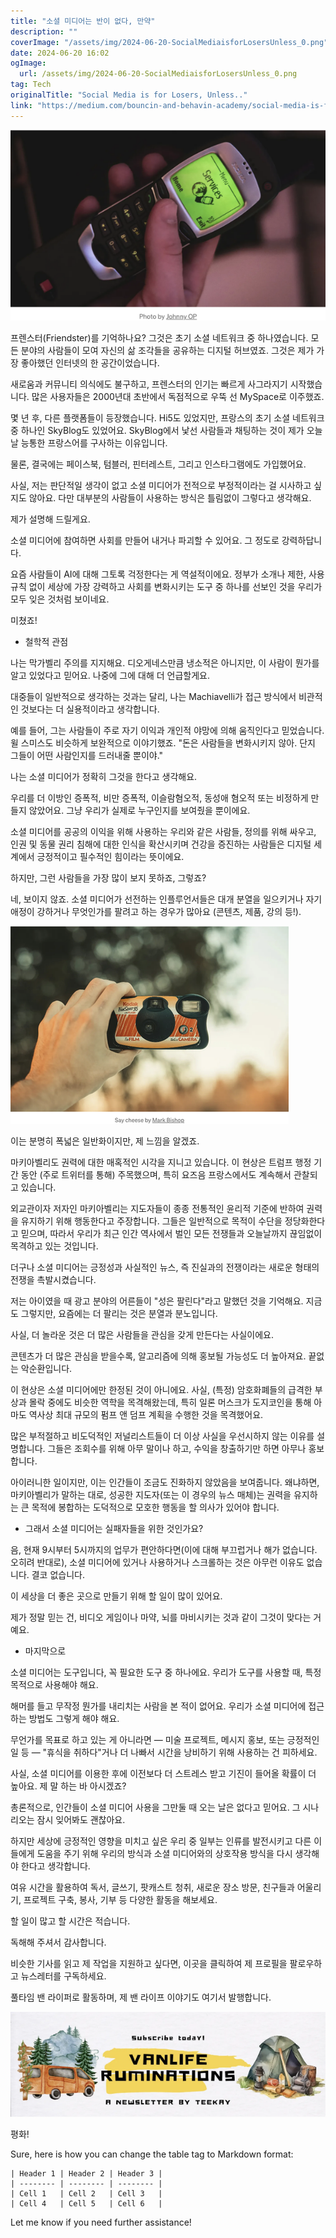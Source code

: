 ```yaml
---
title: "소셜 미디어는 반이 없다, 만약"
description: ""
coverImage: "/assets/img/2024-06-20-SocialMediaisforLosersUnless_0.png"
date: 2024-06-20 16:02
ogImage: 
  url: /assets/img/2024-06-20-SocialMediaisforLosersUnless_0.png
tag: Tech
originalTitle: "Social Media is for Losers, Unless.."
link: "https://medium.com/bouncin-and-behavin-academy/social-media-is-for-losers-unless-a0abe336bdaf"
---
```



![image](/assets/img/2024-06-20-SocialMediaisforLosersUnless_0.png)

프렌스터(Friendster)를 기억하나요? 그것은 초기 소셜 네트워크 중 하나였습니다. 모든 분야의 사람들이 모여 자신의 삶 조각들을 공유하는 디지털 허브였죠. 그것은 제가 가장 좋아했던 인터넷의 한 공간이었습니다.

새로움과 커뮤니티 의식에도 불구하고, 프렌스터의 인기는 빠르게 사그라지기 시작했습니다. 많은 사용자들은 2000년대 초반에서 독점적으로 우뚝 선 MySpace로 이주했죠.

몇 년 후, 다른 플랫폼들이 등장했습니다. Hi5도 있었지만, 프랑스의 초기 소셜 네트워크 중 하나인 SkyBlog도 있었어요. SkyBlog에서 낯선 사람들과 채팅하는 것이 제가 오늘 날 능통한 프랑스어를 구사하는 이유입니다.

<div class="content-ad"></div>

물론, 결국에는 페이스북, 텀블러, 핀터레스트, 그리고 인스타그램에도 가입했어요.

사실, 저는 판단적일 생각이 없고 소셜 미디어가 전적으로 부정적이라는 걸 시사하고 싶지도 않아요. 다만 대부분의 사람들이 사용하는 방식은 틀림없이 그렇다고 생각해요.

제가 설명해 드릴게요.

소셜 미디어에 참여하면 사회를 만들어 내거나 파괴할 수 있어요. 그 정도로 강력하답니다.

<div class="content-ad"></div>

요즘 사람들이 AI에 대해 그토록 걱정한다는 게 역설적이에요. 정부가 소개나 제한, 사용 규칙 없이 세상에 가장 강력하고 사회를 변화시키는 도구 중 하나를 선보인 것을 우리가 모두 잊은 것처럼 보이네요.

미쳤죠!

- 철학적 관점

나는 막가벨리 주의를 지지해요. 디오게네스만큼 냉소적은 아니지만, 이 사람이 뭔가를 알고 있었다고 믿어요. 나중에 그에 대해 더 언급할게요.

<div class="content-ad"></div>

대중들이 일반적으로 생각하는 것과는 달리, 나는 Machiavelli가 접근 방식에서 비관적인 것보다는 더 실용적이라고 생각합니다.

예를 들어, 그는 사람들이 주로 자기 이익과 개인적 야망에 의해 움직인다고 믿었습니다. 윌 스미스도 비슷하게 보완적으로 이야기했죠. "돈은 사람들을 변화시키지 않아. 단지 그들이 어떤 사람인지를 드러내줄 뿐이야."

나는 소셜 미디어가 정확히 그것을 한다고 생각해요.

우리를 더 이방인 증폭적, 비만 증폭적, 이슬람혐오적, 동성애 혐오적 또는 비정하게 만들지 않았어요. 그냥 우리가 실제로 누구인지를 보여줬을 뿐이에요.

<div class="content-ad"></div>

소셜 미디어를 공공의 이익을 위해 사용하는 우리와 같은 사람들, 정의를 위해 싸우고, 인권 및 동물 권리 침해에 대한 인식을 확산시키며 건강을 증진하는 사람들은 디지털 세계에서 긍정적이고 필수적인 힘이라는 뜻이에요.

하지만, 그런 사람들을 가장 많이 보지 못하죠, 그렇죠?

네, 보이지 않죠. 소셜 미디어가 선전하는 인플루언서들은 대개 분열을 일으키거나 자기 애정이 강하거나 무엇인가를 팔려고 하는 경우가 많아요 (콘텐츠, 제품, 강의 등!).

![이미지](/assets/img/2024-06-20-SocialMediaisforLosersUnless_1.png)

<div class="content-ad"></div>

이는 분명히 폭넓은 일반화이지만, 제 느낌을 알겠죠.

마키아벨리도 권력에 대한 매혹적인 시각을 지니고 있습니다. 이 현상은 트럼프 행정 기간 동안 (주로 트위터를 통해) 주목했으며, 특히 요즈음 프랑스에서도 계속해서 관찰되고 있습니다.

외교관이자 저자인 마키아벨리는 지도자들이 종종 전통적인 윤리적 기준에 반하여 권력을 유지하기 위해 행동한다고 주장합니다. 그들은 일반적으로 목적이 수단을 정당화한다고 믿으며, 따라서 우리가 최근 인간 역사에서 벌인 모든 전쟁들과 오늘날까지 끊임없이 목격하고 있는 것입니다.

더구나 소셜 미디어는 긍정성과 사실적인 뉴스, 즉 진실과의 전쟁이라는 새로운 형태의 전쟁을 촉발시켰습니다.

<div class="content-ad"></div>

저는 아이였을 때 광고 분야의 어른들이 "성은 팔린다"라고 말했던 것을 기억해요. 지금도 그렇지만, 요즘에는 더 팔리는 것은 분열과 분노입니다.

사실, 더 놀라운 것은 더 많은 사람들을 관심을 갖게 만든다는 사실이에요.

콘텐츠가 더 많은 관심을 받을수록, 알고리즘에 의해 홍보될 가능성도 더 높아져요. 끝없는 악순환입니다.

이 현상은 소셜 미디어에만 한정된 것이 아니에요. 사실, (특정) 암호화폐들의 급격한 부상과 몰락 중에도 비슷한 역학을 목격해왔는데, 특히 일론 머스크가 도지코인을 통해 아마도 역사상 최대 규모의 펌프 앤 덤프 계획을 수행한 것을 목격했어요.

<div class="content-ad"></div>

많은 부적절하고 비도덕적인 저널리스트들이 더 이상 사실을 우선시하지 않는 이유를 설명합니다. 그들은 조회수를 위해 아무 말이나 하고, 수익을 창출하기만 하면 아무나 홍보합니다.

아이러니한 일이지만, 이는 인간들이 조금도 진화하지 않았음을 보여줍니다. 왜냐하면, 마키아벨리가 말하는 대로, 성공한 지도자(또는 이 경우의 뉴스 매체)는 권력을 유지하는 큰 목적에 봉합하는 도덕적으로 모호한 행동을 할 의사가 있어야 합니다.

- 그래서 소셜 미디어는 실패자들을 위한 것인가요?

음, 현재 9시부터 5시까지의 업무가 편안하다면(이에 대해 부끄럽거나 해가 없습니다. 오히려 반대로), 소셜 미디어에 있거나 사용하거나 스크롤하는 것은 아무런 이유도 없습니다. 결코 없습니다.

<div class="content-ad"></div>

이 세상을 더 좋은 곳으로 만들기 위해 할 일이 많이 있어요.

제가 정말 믿는 건, 비디오 게임이나 마약, 뇌를 마비시키는 것과 같이 그것이 맞다는 거예요.

- 마지막으로

소셜 미디어는 도구입니다, 꼭 필요한 도구 중 하나에요. 우리가 도구를 사용할 때, 특정 목적으로 사용해야 해요.

<div class="content-ad"></div>

해머를 들고 무작정 뭔가를 내리치는 사람을 본 적이 없어요. 우리가 소셜 미디어에 접근하는 방법도 그렇게 해야 해요.

무언가를 목표로 하고 있는 게 아니라면 — 미술 프로젝트, 메시지 홍보, 또는 긍정적인 일 등 — "휴식을 취하다"거나 더 나빠서 시간을 낭비하기 위해 사용하는 건 피하세요.

사실, 소셜 미디어를 이용한 후에 이전보다 더 스트레스 받고 기진이 들어올 확률이 더 높아요. 제 말 하는 바 아시겠죠?

총론적으로, 인간들이 소셜 미디어 사용을 그만둘 때 오는 날은 없다고 믿어요. 그 시나리오는 잠시 잊어봐도 괜찮아요.

<div class="content-ad"></div>

하지만 세상에 긍정적인 영향을 미치고 싶은 우리 중 일부는 인류를 발전시키고 다른 이들에게 도움을 주기 위해 우리의 방식과 소셜 미디어와의 상호작용 방식을 다시 생각해야 한다고 생각합니다.

여유 시간을 활용하여 독서, 글쓰기, 팟캐스트 청취, 새로운 장소 방문, 친구들과 어울리기, 프로젝트 구축, 봉사, 기부 등 다양한 활동을 해보세요.

할 일이 많고 할 시간은 적습니다.

독해해 주셔서 감사합니다.

<div class="content-ad"></div>

비슷한 기사를 읽고 제 작업을 지원하고 싶다면, 이곳을 클릭하여 제 프로필을 팔로우하고 뉴스레터를 구독하세요.

풀타임 밴 라이퍼로 활동하며, 제 밴 라이프 이야기도 여기서 발행합니다.

![이미지](/assets/img/2024-06-20-SocialMediaisforLosersUnless_2.png)

평화!

<div class="content-ad"></div>

Sure, here is how you can change the table tag to Markdown format:

```
| Header 1 | Header 2 | Header 3 |
| -------- | -------- | -------- |
| Cell 1   | Cell 2   | Cell 3   |
| Cell 4   | Cell 5   | Cell 6   |
```

Let me know if you need further assistance!